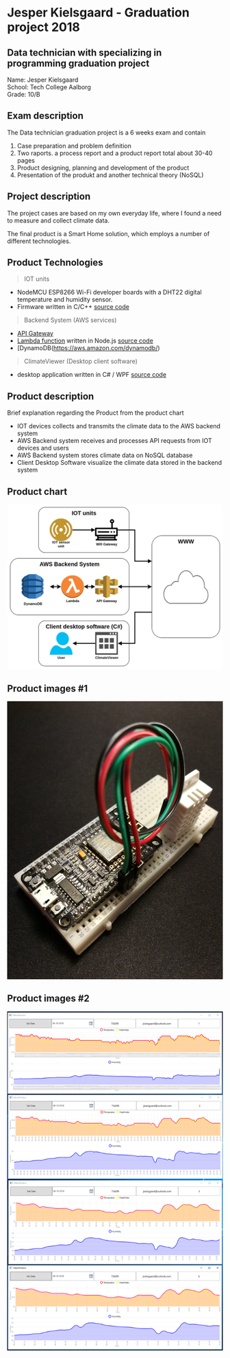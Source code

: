 # Jesper Kielsgaard - Graduation project 2018
## Data technician with specializing in programming graduation project

Name: Jesper Kielsgaard<br>
School: Tech College Aalborg<br>
Grade: 10/B

## Exam description
The Data technician graduation project is a 6 weeks exam and contain
1. Case preparation and problem definition
2. Two raports. a process report and a product report total about 30-40 pages 
3. Product designing, planning and development of the product
4. Presentation of the produkt and another technical theory (NoSQL)

## Project description
The project cases are based on my own everyday life, where I found a need to measure and collect climate data.

The final product is a Smart Home solution, which employs a number of different technologies.

## Product Technologies
>IOT units
- NodeMCU ESP8266 Wi-Fi developer boards with a DHT22 digital temperature and humidity sensor.
- Firmware written in C/C++ [source code](https://github.com/jkielsgaard/Kielsgaard_Graduation_project_2018/tree/master/IOT_Firmware)

>Backend System (AWS services)
- [API Gateway](https://aws.amazon.com/api-gateway/)
- [Lambda function](https://aws.amazon.com/lambda/) written in Node.js [source code](https://github.com/jkielsgaard/Kielsgaard_Graduation_project_2018/tree/master/AWS_Lambda_Function)
- [DynamoDB(https://aws.amazon.com/dynamodb/)

>ClimateViewer (Desktop client software) 
- desktop application written in C# / WPF  [source code](https://github.com/jkielsgaard/Kielsgaard_Graduation_project_2018/tree/master/ClimateViewer)

## Product description
Brief explanation regarding the Product from the product chart
- IOT devices collects and transmits the climate data to the AWS backend system
- AWS Backend system receives and processes API requests from IOT devices and users
- AWS Backend system stores climate data on NoSQL database
- Client Desktop Software visualize the climate data stored in the backend system

## Product chart
<img src="./assets/ProjectDiagram.jpg" width="600">

## Product images #1
<img src="./assets/IOTunit_raw.jpg" width="600">

## Product images #2
<img src="./assets/Data.PNG" width="600">
